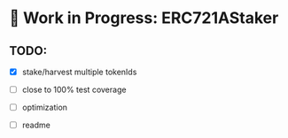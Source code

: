 # 🚧 Work in Progress: ERC721AStaker

## TODO:
- [x] stake/harvest multiple tokenIds  
- [ ] close to 100% test coverage  
- [ ] optimization
- [ ] readme

